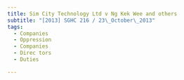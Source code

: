 ```yaml
---
title: Sim City Technology Ltd v Ng Kek Wee and others
subtitle: "[2013] SGHC 216 / 23\_October\_2013"
tags:
  - Companies
  - Oppression
  - Companies
  - Direc tors
  - Duties

---
```


